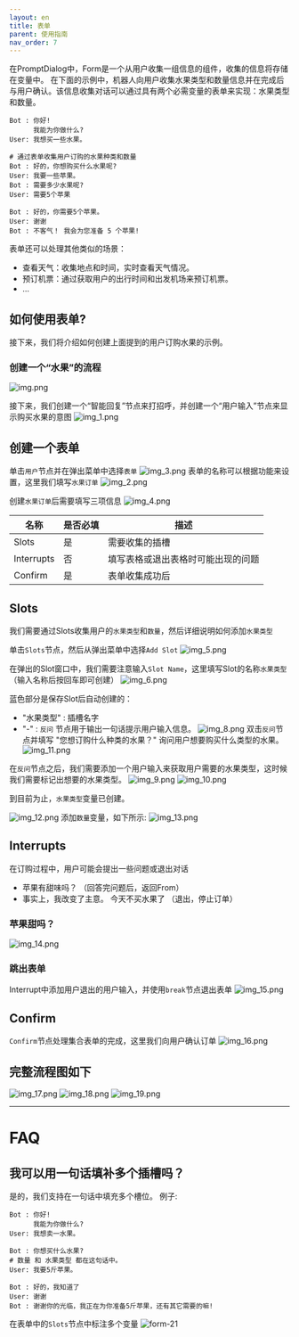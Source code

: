 ```yaml
---
layout: en
title: 表单
parent: 使用指南
nav_order: 7
---
```

在PromptDialog中，Form是一个从用户收集一组信息的组件，收集的信息将存储在变量中。 在下面的示例中，机器人向用户收集水果类型和数量信息并在完成后与用户确认。该信息收集对话可以通过具有两个必需变量的表单来实现：水果类型和数量。

```text
Bot : 你好!
      我能为你做什么?
User: 我想买一些水果。

# 通过表单收集用户订购的水果种类和数量
Bot : 好的，你想购买什么水果呢?
User: 我要一些苹果。
Bot : 需要多少水果呢?
User: 需要5个苹果

Bot : 好的，你需要5个苹果。
User: 谢谢
Bot : 不客气！ 我会为您准备 5 个苹果!
```
表单还可以处理其他类似的场景：
- 查看天气：收集地点和时间，实时查看天气情况。
- 预订机票：通过获取用户的出行时间和出发机场来预订机票。
- ...


## 如何使用表单?
接下来，我们将介绍如何创建上面提到的用户订购水果的示例。

### 创建一个“水果”的流程
![img.png](/assets/images/form_fruit_create_flow.jpg)

接下来，我们创建一个“智能回复”节点来打招呼，并创建一个“用户输入”节点来显示购买水果的意图
![img_1.png](/assets/images/form_fruit_create_hello.jpg)

## 创建一个表单
单击`用户`节点并在弹出菜单中选择`表单`
![img_3.png](/assets/images/form_fruit_create_form.jpg)
表单的名称可以根据功能来设置，这里我们填写`水果订单`
![img_2.png](/assets/images/form_fruit_create_form_info.jpg)

创建`水果订单`后需要填写三项信息
![img_4.png](/assets/images/form_fruit_create_form_success.jpg)

|  名称        |  是否必填 | 描述                                                   |
|--------------|---------|-----------------------------|
| Slots        |    是   | 需要收集的插槽                 |
| Interrupts   |    否   | 填写表格或退出表格时可能出现的问题|
| Confirm      |    是   | 表单收集成功后                 |
  
## Slots
我们需要通过Slots收集用户的`水果类型`和`数量`，然后详细说明如何添加`水果类型`

单击`Slots`节点，然后从弹出菜单中选择`Add Slot`
![img_5.png](/assets/images/form_fruit_create_slot.jpg)

在弹出的Slot窗口中，我们需要注意输入`Slot Name`，这里填写Slot的名称`水果类型`（输入名称后按回车即可创建）
![img_6.png](/assets/images/form_fruit_create_slot_info.jpg)

蓝色部分是保存Slot后自动创建的：

- "水果类型" : 插槽名字
- "-"      : `反问` 节点用于输出一句话提示用户输入信息。
![img_8.png](/assets/images/form_fruit_create_slot_success.jpg)
双击`反问`节点并填写 "您想订购什么种类的水果？" 询问用户想要购买什么类型的水果。
![img_11.png](/assets/images/form_fruit_create_rhe_info.jpg)

在`反问`节点之后，我们需要添加一个用户输入来获取用户需要的水果类型，这时候我们需要标记出想要的水果类型。
![img_9.png](/assets/images/form_fruit_rhe_after_fruitType.jpg)
![img_10.png](/assets/images/form_fruit_rhe_after_fruitType_info.jpg)

到目前为止，`水果类型`变量已创建。

![img_12.png](/assets/images/form_fruit_rhe_after_fruitType_success.jpg)
添加`数量`变量，如下所示:
![img_13.png](/assets/images/form_fruit_rhe_after_count.jpg)

## Interrupts
在订购过程中，用户可能会提出一些问题或退出对话
- 苹果有甜味吗？ （回答完问题后，返回From）
- 事实上，我改变了主意。 今天不买水果了 （退出，停止订单）
    
### 苹果甜吗？
![img_14.png](/assets/images/form_fruit_interrupt_1.jpg)

### 跳出表单
Interrupt中添加用户退出的用户输入，并使用`break`节点退出表单
![img_15.png](/assets/images/form_fruit_interrupt_2.jpg)

## Confirm
`Confirm`节点处理集合表单的完成，这里我们向用户确认订单
![img_16.png](/assets/images/form_fruit_confirm.jpg)

## 完整流程图如下
![img_17.png](/assets/images/form_fruit_overview_1.jpg)
![img_18.png](/assets/images/form_fruit_overview_2.jpg)
![img_19.png](/assets/images/form_fruit_overview_3.jpg)

---

# FAQ

## 我可以用一句话填补多个插槽吗？
是的，我们支持在一句话中填充多个槽位。
例子: 
```text
Bot : 你好!
      我能为你做什么?
User: 我想卖一水果。

Bot : 你想买什么水果?
# 数量 和 水果类型 都在这句话中。
User: 我要5斤苹果。

Bot : 好的，我知道了
User: 谢谢
Bot : 谢谢你的光临，我正在为你准备5斤苹果，还有其它需要的嘛!
```

在表单中的`Slots`节点中标注多个变量
![form-21](/assets/images/form_fruit_required_slots.jpg)
